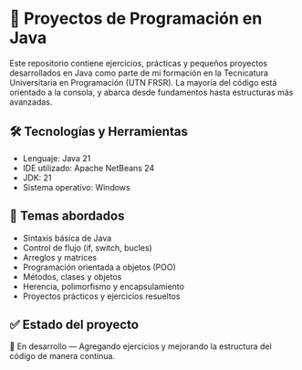 # 🧠 Proyectos de Programación en Java

Este repositorio contiene ejercicios, prácticas y pequeños proyectos desarrollados en Java como parte de mi formación en la Tecnicatura Universitaria en Programación (UTN FRSR). La mayoría del código está orientado a la consola, y abarca desde fundamentos hasta estructuras más avanzadas.

## 🛠️ Tecnologías y Herramientas

- Lenguaje: Java 21
- IDE utilizado: Apache NetBeans 24
- JDK: 21
- Sistema operativo: Windows

## 🚀 Temas abordados

- Sintaxis básica de Java
- Control de flujo (if, switch, bucles)
- Arreglos y matrices
- Programación orientada a objetos (POO)
- Métodos, clases y objetos
- Herencia, polimorfismo y encapsulamiento
- Proyectos prácticos y ejercicios resueltos

## ✅ Estado del proyecto

📌 En desarrollo — Agregando ejercicios y mejorando la estructura del código de manera continua.
